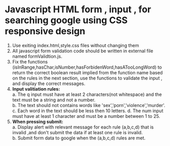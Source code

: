 # Javascript HTML form , input , for searching google using CSS responsive design
1. Use exiting index.html,style.css files without changing them<br/>
2. All javascript form validation code should be written in external file named formValidtion.js.<br/>
3. Fix the functions (isInRange,hasChar,isNumber,hasForbidenWord,hasATooLongWord) to return the correct boolean result implied from the function name based on the rules in the next section, use the functions to validate the input , and display the correct messages.
4. <b>Input valitiation rules:</b><br/>
a. The q input must have at least 2 characters(not whitespace) and the text must be a string and not a number.<br/>
b. The text should not contains words like 'sex','porn','violence','murder'.
c. Each word in the text should be less then 10 letters.
d. The num input must have at least 1 character and must be a number between 1 to 25.<br/>
5.  <b>When pressing submit:</b><br/>
a. Display alert with relevant message for each rule (a,b,c,d) that is invalid ,and don't submit the data if at least one rule is invalid.<br/>
b. Submit form data to google when the (a,b,c,d) rules are met.